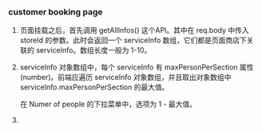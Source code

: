 ### customer booking page

1. 页面挂载之后，首先调用 getAllInfos() 这个API。其中在 req.body 中传入 storeId 的参数。此时会返回一个 serviceInfo 数组，它们都是页面商店下关联的 serviceInfo。数组长度一般为 1-10。

2. serviceInfo 对象数组中，每个 serviceInfo 有 maxPersonPerSection 属性(number)。前端应遍历 serviceInfo 对象数组，并且取出对象数组中 serviceInfo.maxPersonPerSection 的最大值。

   在 Numer of people 的下拉菜单中，选项为 1 - 最大值。

3. 